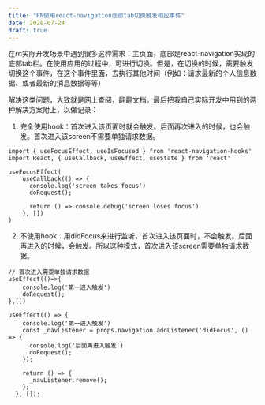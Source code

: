 ```yaml
---
title: "RN使用react-navigation底部tab切换触发相应事件"
date: 2020-07-24
draft: true
---
```


在rn实际开发场景中遇到很多这种需求：主页面，底部是react-navigation实现的底部tab栏。在使用应用的过程中，可进行切换。但是，在切换的时候，需要触发切换这个事件，在这个事件里面，去执行其他时间（例如：请求最新的个人信息数据、或者最新的消息数据等等）

解决这类问题，大致就是网上查阅，翻翻文档。最后把我自己实际开发中用到的两种解决方案附上，以做记录：

1. 完全使用hook：首次进入该页面时就会触发。后面再次进入的时候，也会触发。首次进入该screen不需要单独请求数据。
```
import { useFocusEffect, useIsFocused } from 'react-navigation-hooks'
import React, { useCallback, useEffect, useState } from 'react'

useFocusEffect(
    useCallback(() => {
      console.log('screen takes focus')
      doRequest();    
      
      return () => console.debug('screen loses focus')
    }, [])
)
```

2. 不使用hook：用didFocus来进行监听，首次进入该页面时，不会触发。后面再进入的时候，会触发。所以这种模式，首次进入该screen需要单独请求数据。
```
// 首次进入需要单独请求数据
useEffect(()=>{
    console.log('第一进入触发')
    doRequest();    
},[])

useEffect(() => {
    console.log('第一进入触发')
    const _navListener = props.navigation.addListener('didFocus', () => {
      console.log('后面再进入触发')
      doRequest();
    });

    return () => {
      _navListener.remove();
    };
  }, []);
```

